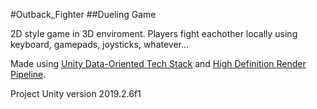 #Outback_Fighter
##Dueling Game

2D style game in 3D enviroment. Players fight eachother locally using keyboard, gamepads, joysticks, whatever...

Made using [Unity Data-Oriented Tech Stack](https://github.com/Unity-Technologies/EntityComponentSystemSamples/blob/master/ECSSamples/Documentation/Readme.md) and [High Definition Render Pipeline](https://docs.unity3d.com/Packages/com.unity.render-pipelines.high-definition@7.1/manual/index.html).

Project Unity version 2019.2.6f1
